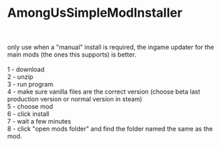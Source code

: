 # AmongUsSimpleModInstaller
<br>
<br>only use when a "manual" install is required, the ingame updater for the main mods (the ones this supports) is better.
<br>
<br>1 - download
<br>2 - unzip
<br>3 - run program
<br>4 - make sure vanilla files are the correct version (choose beta last production version or normal version in steam)
<br>5 - choose mod
<br>6 - click install
<br>7 - wait a few minutes
<br>8 - click "open mods folder" and find the folder named the same as the mod.
